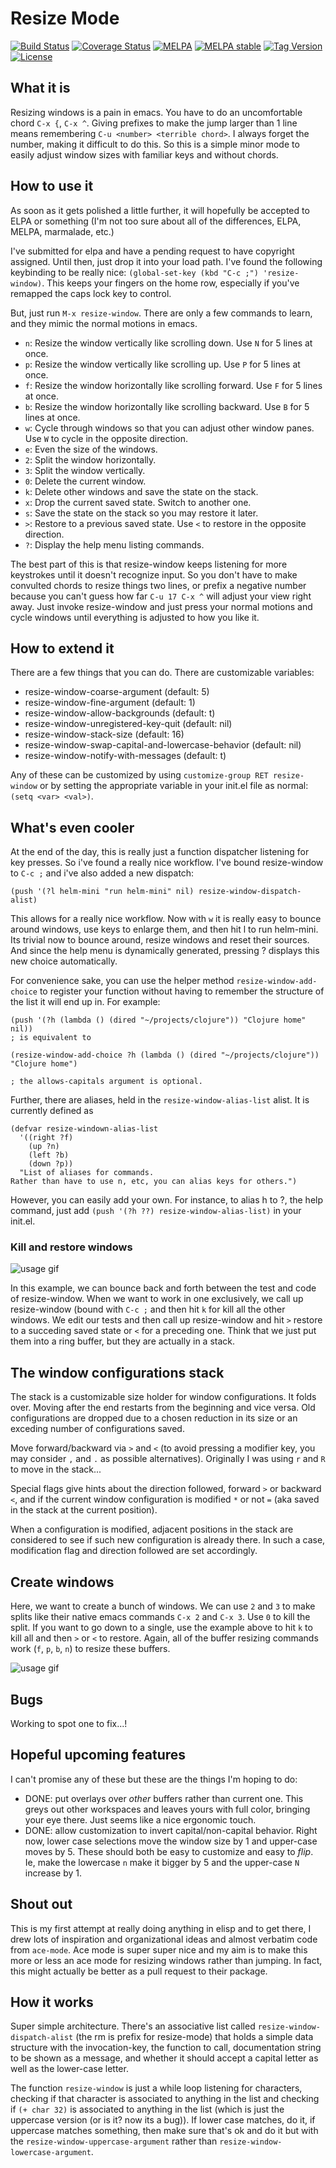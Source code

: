 # Resize Mode #

[![Build Status](https://travis-ci.org/dpsutton/resize-window.svg)](https://travis-ci.org/dpsutton/resize-window)
[![Coverage Status](https://coveralls.io/repos/dpsutton/resize-window/badge.svg?branch=master&service=github)](https://coveralls.io/github/dpsutton/resize-window?branch=master)
[![MELPA](http://melpa.org/packages/resize-window-badge.svg)](http://melpa.org/#/resize-window)
[![MELPA stable](http://stable.melpa.org/packages/resize-window-badge.svg)](http://stable.melpa.org/#/resize-window)
[![Tag Version](https://img.shields.io/github/tag/dpsutton/resize-window.svg)](https://github.com/dpsutton/resize-window/tags)
[![License](https://img.shields.io/:license-gpl3-blue.svg)](https://www.gnu.org/licenses/gpl-3.0.en.html)

## What it is ##

Resizing windows is a pain in emacs. You have to do an uncomfortable
chord `C-x {`, `C-x ^`. Giving prefixes to make the jump larger than 1
line means remembering `C-u <number> <terrible chord>`. I always
forget the number, making it difficult to do this. So this is a simple
minor mode to easily adjust window sizes with familiar keys and
without chords.

## How to use it ##

As soon as it gets polished a little further, it will hopefully be
accepted to ELPA or something (I'm not too sure about all of the
differences, ELPA, MELPA, marmalade, etc.)

I've submitted for elpa and have a pending request to have copyright
assigned. Until then, just drop it into your load path. I've found the
following keybinding to be really nice:
`(global-set-key (kbd "C-c ;") 'resize-window)`.
This keeps your fingers on the home row, especially if you've remapped
the caps lock key to control.

But, just run `M-x resize-window`. There are only a few commands to learn,
and they mimic the normal motions in emacs.

- `n`: Resize the window vertically like scrolling down. Use `N` for 5
lines at once.
- `p`: Resize the window vertically like scrolling up. Use `P` for 5
lines at once.
- `f`: Resize the window horizontally like scrolling forward. Use `F`
for 5 lines at once.
- `b`: Resize the window horizontally like scrolling backward. Use `B`
for 5 lines at once.
- `w`: Cycle through windows so that you can adjust other window
panes. Use `W` to cycle in the opposite direction.
- `e`: Even the size of the windows.
- `2`: Split the window horizontally.
- `3`: Split the window vertically.
- `0`: Delete the current window.
- `k`: Delete other windows and save the state on the stack.
- `x`: Drop the current saved state. Switch to another one.
- `s`: Save the state on the stack so you may restore it later.
- `>`: Restore to a previous saved state. Use `<` to restore in the
opposite direction.
- `?`: Display the help menu listing commands.

The best part of this is that resize-window keeps listening for more
keystrokes until it doesn't recognize input. So you don't have to make
convulted chords to resize things two lines, or prefix a negative
number because you can't guess how far `C-u 17 C-x ^` will adjust your
view right away. Just invoke resize-window and just press your normal
motions and cycle windows until everything is adjusted to how you like
it.

## How to extend it ##

There are a few things that you can do. There are customizable variables:
- resize-window-coarse-argument (default: 5)
- resize-window-fine-argument (default: 1)
- resize-window-allow-backgrounds (default: t)
- resize-window-unregistered-key-quit (default: nil)
- resize-window-stack-size (default: 16)
- resize-window-swap-capital-and-lowercase-behavior (default: nil)
- resize-window-notify-with-messages (default: t)

Any of these can be customized by using `customize-group RET
resize-window` or by setting the appropriate variable in your init.el
file as normal: `(setq <var> <val>)`.

## What's even cooler ##

At the end of the day, this is really just a function dispatcher
listening for key presses. So i've found a really nice workflow. I've
bound resize-window to `C-c ;` and i've also added a new dispatch:

    (push '(?l helm-mini "run helm-mini" nil) resize-window-dispatch-alist)

This allows for a really nice workflow. Now with `w` it is really easy
to bounce around windows, use keys to enlarge them, and then hit l to
run helm-mini. Its trivial now to bounce around, resize windows and
reset their sources. And since the help menu is dynamically generated,
pressing ? displays this new choice automatically.

For convenience sake, you can use the helper method `resize-window-add-choice`
to register your function without having to remember the structure of the list
it will end up in. For example:

    (push '(?h (lambda () (dired "~/projects/clojure")) "Clojure home" nil))
    ; is equivalent to

    (resize-window-add-choice ?h (lambda () (dired "~/projects/clojure")) "Clojure home")

    ; the allows-capitals argument is optional.

Further, there are aliases, held in the `resize-window-alias-list` alist. It is
currently defined as

    (defvar resize-windown-alias-list
      '((right ?f)
        (up ?n)
        (left ?b)
        (down ?p))
      "List of aliases for commands.
    Rather than have to use n, etc, you can alias keys for others.")

However, you can easily add your own. For instance, to alias h to ?,
the help command, just add `(push '(?h ??) resize-window-alias-list)` in your init.el.

### Kill and restore windows ##

![usage gif](images/kill_windows.gif)

In this example, we can bounce back and forth between the test and
code of resize-window. When we want to work in one exclusively, we
call up resize-window (bound with `C-c ;` and then hit `k` for kill
all the other windows. We edit our tests and then call up
resize-window and hit `>` restore to a succeding saved state or `<`
for a preceding one. Think that we just put them into a ring buffer,
but they are actually in a stack.

## The window configurations stack ##

The stack is a customizable size holder for window configurations. It
folds over. Moving after the end restarts from the beginning and vice
versa. Old configurations are dropped due to a chosen reduction in its
size or an exceding number of configurations saved.

Move forward/backward via `>` and `<` (to avoid pressing a modifier
key, you may consider `,` and `.` as possible alternatives).
Originally I was using `r` and `R` to move in the stack...

Special flags give hints about the direction followed, forward `>` or
backward `<`, and if the current window configuration is modified `*`
or not `=` (aka saved in the stack at the current position).

When a configuration is modified, adjacent positions in the stack are
considered to see if such new configuration is already there. In such
a case, modification flag and direction followed are set accordingly.

## Create windows ##

Here, we want to create a bunch of windows. We can use `2` and `3` to
make splits like their native emacs commands `C-x 2` and `C-x 3`. Use
`0` to kill the split. If you want to go down to a single, use the
example above to hit `k` to kill all and then `>` or `<` to restore.
Again, all of the buffer resizing commands work (`f`, `p`, `b`, `n`)
to resize these buffers.

![usage gif](images/navigate.gif)

## Bugs ##

Working to spot one to fix...!

## Hopeful upcoming features ##

I can't promise any of these but these are the things I'm hoping to
do:

- DONE: put overlays over *other* buffers rather than current one. This
greys out other workspaces and leaves yours with full color,
bringing your eye there. Just seems like a nice ergonomic touch.
- DONE: allow customization to invert capital/non-capital behavior. Right
now, lower case selections move the window size by 1 and upper-case
moves by 5. These should both be easy to customize and easy to
*flip*. Ie, make the lowercase `n` make it bigger by 5 and the
upper-case `N` increase by 1.

## Shout out ##

This is my first attempt at really doing anything in elisp and to get
there, I drew lots of inspiration and organizational ideas and almost
verbatim code from `ace-mode`. Ace mode is super super nice and my aim
is to make this more or less an ace mode for resizing windows rather
than jumping. In fact, this might actually be better as a pull request
to their package.

## How it works ##

Super simple architecture. There's an associative list called
`resize-window-dispatch-alist` (the rm is prefix for resize-mode) that
holds a simple data structure with the invocation-key, the function to
call, documentation string to be shown as a message, and whether it
should accept a capital letter as well as the lower-case letter.

The function `resize-window` is just a while loop listening for
characters, checking if that character is associated to anything in
the list and checking if `(+ char 32)` is associated to anything in
the list (which is just the uppercase version (or is it? now its a
bug)). If lower case matches, do it, if uppercase matches something,
then make sure that's ok and do it but with the
`resize-window-uppercase-argument` rather than
`resize-window-lowercase-argument`.
